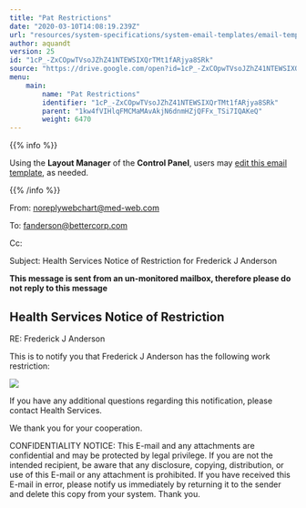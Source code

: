 ```yaml
---
title: "Pat Restrictions"
date: "2020-03-10T14:08:19.239Z"
url: "resources/system-specifications/system-email-templates/email-templates-from-chart/pat-restrictions.html"
author: aquandt
version: 25
id: "1cP_-ZxCOpwTVsoJZhZ41NTEWSIXQrTMt1fARjya8SRk"
source: "https://drive.google.com/open?id=1cP_-ZxCOpwTVsoJZhZ41NTEWSIXQrTMt1fARjya8SRk"
menu:
    main:
        name: "Pat Restrictions"
        identifier: "1cP_-ZxCOpwTVsoJZhZ41NTEWSIXQrTMt1fARjya8SRk"
        parent: "1kw4fVIHlqFMCMaMAvAkjN6dnmHZjQFFx_TSi7IQAKeQ"
        weight: 6470
---
```









{{% info %}}

Using the **Layout Manager** of the **Control Panel**, users may [edit this email template](https://system/?f=admin&subfunc=layout_manager&search_for=email&layout_search=Go&lv_layout_manager_limit=0&opp=edit&doc_type=ERES&old_module=Email&old_name=Pat+Restrictions&active=0), as needed.

{{% /info %}}


From: noreplywebchart@med-web.com

To: fanderson@bettercorp.com

Cc:

Subject: Health Services Notice of Restriction for Frederick J Anderson



****This message is sent from an un-monitored mailbox, therefore please do not reply to this message****

## Health Services Notice of Restriction



RE: Frederick J Anderson



This is to notify you that Frederick J Anderson has the following work restriction:



![](pat-restrictions.images/image1.png)

If you have any additional questions regarding this notification, please contact Health Services.

We thank you for your cooperation.





CONFIDENTIALITY NOTICE: This E-mail and any attachments are confidential and may be protected by legal privilege. If you are not the intended recipient, be aware that any disclosure, copying, distribution, or use of this E-mail or any attachment is prohibited. If you have received this E-mail in error, please notify us immediately by returning it to the sender and delete this copy from your system. Thank you.

